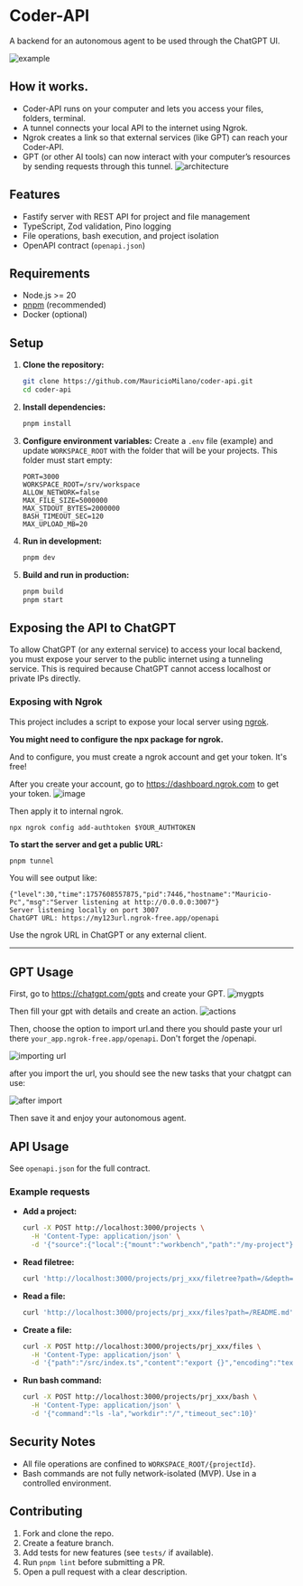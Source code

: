 # Coder-API

A backend for an autonomous agent to be used through the ChatGPT UI. 

![example](./docs/gpt_running.png)

## How it works. 
- Coder-API runs on your computer and lets you access your files, folders, terminal.
- A tunnel connects your local API to the internet using Ngrok.
- Ngrok creates a link so that external services (like GPT) can reach your Coder-API.
- GPT (or other AI tools) can now interact with your computer’s resources by sending requests through this tunnel.
![architecture](./docs/architecture.png)

## Features

- Fastify server with REST API for project and file management
- TypeScript, Zod validation, Pino logging
- File operations, bash execution, and project isolation
- OpenAPI contract (`openapi.json`)

## Requirements

- Node.js >= 20
- [pnpm](https://pnpm.io/) (recommended)
- Docker (optional)

## Setup

1. **Clone the repository:**
   ```sh
   git clone https://github.com/MauricioMilano/coder-api.git
   cd coder-api
   ```

2. **Install dependencies:**
   ```sh
   pnpm install
   ```

3. **Configure environment variables:**
   Create a `.env` file (example) and update `WORKSPACE_ROOT` with the folder that will be your projects. This folder must start empty:
   ```
   PORT=3000
   WORKSPACE_ROOT=/srv/workspace
   ALLOW_NETWORK=false
   MAX_FILE_SIZE=5000000
   MAX_STDOUT_BYTES=2000000
   BASH_TIMEOUT_SEC=120
   MAX_UPLOAD_MB=20
   ```

4. **Run in development:**
   ```sh
   pnpm dev
   ```

5. **Build and run in production:**
   ```sh
   pnpm build
   pnpm start
   ```


## Exposing the API to ChatGPT

To allow ChatGPT (or any external service) to access your local backend, you must expose your server to the public internet using a tunneling service. This is required because ChatGPT cannot access localhost or private IPs directly.


### Exposing with Ngrok

This project includes a script to expose your local server using [ngrok](https://ngrok.com/).

**You might need to configure the npx package for ngrok.**

And to configure, you must create a ngrok account and get your token. It's free! 

After you create your account, go to https://dashboard.ngrok.com to get your token. 
![image](./docs/ngrok.png)

Then apply it to internal ngrok.

```
npx ngrok config add-authtoken $YOUR_AUTHTOKEN
```



**To start the server and get a public URL:**

```sh
pnpm tunnel
```

You will see output like:

```
{"level":30,"time":1757608557875,"pid":7446,"hostname":"Mauricio-Pc","msg":"Server listening at http://0.0.0.0:3007"}
Server listening locally on port 3007
ChatGPT URL: https://my123url.ngrok-free.app/openapi
```

Use the ngrok URL in ChatGPT or any external client.

---

## GPT Usage
First, go to https://chatgpt.com/gpts and create your GPT.
![mygpts](./docs/mygpts.png)

Then fill your gpt with details and create an action. 
![actions](./docs/new_gpt.png)

Then, choose the option to import url.and there you should paste your url there `your_app.ngrok-free.app/openapi`. Don't forget the /openapi. 

![importing url](./docs/import_url.png)

after you import the url, you should see the new tasks that your chatgpt can use: 

![after import](./docs/coder_imported.png)


Then save it and enjoy your autonomous agent.

## API Usage

See `openapi.json` for the full contract.

### Example requests

- **Add a project:**
  ```sh
  curl -X POST http://localhost:3000/projects \
    -H 'Content-Type: application/json' \
    -d '{"source":{"local":{"mount":"workbench","path":"/my-project"}},"name":"my-project"}'
  ```

- **Read filetree:**
  ```sh
  curl 'http://localhost:3000/projects/prj_xxx/filetree?path=/&depth=2'
  ```

- **Read a file:**
  ```sh
  curl 'http://localhost:3000/projects/prj_xxx/files?path=/README.md'
  ```

- **Create a file:**
  ```sh
  curl -X POST http://localhost:3000/projects/prj_xxx/files \
    -H 'Content-Type: application/json' \
    -d '{"path":"/src/index.ts","content":"export {}","encoding":"text","create_parents":true,"overwrite":false}'
  ```

- **Run bash command:**
  ```sh
  curl -X POST http://localhost:3000/projects/prj_xxx/bash \
    -H 'Content-Type: application/json' \
    -d '{"command":"ls -la","workdir":"/","timeout_sec":10}'
  ```

## Security Notes

- All file operations are confined to `WORKSPACE_ROOT/{projectId}`.
- Bash commands are not fully network-isolated (MVP). Use in a controlled environment.

## Contributing

1. Fork and clone the repo.
2. Create a feature branch.
3. Add tests for new features (see `tests/` if available).
4. Run `pnpm lint` before submitting a PR.
5. Open a pull request with a clear description.
